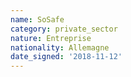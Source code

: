 ```yaml
---
name: SoSafe
category: private_sector
nature: Entreprise
nationality: Allemagne
date_signed: '2018-11-12'
---
```

    
